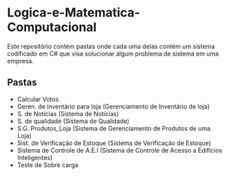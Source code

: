# Logica-e-Matematica-Computacional

Este repositório contém pastas onde cada uma delas contém um sistema codificado em C# que visa solucionar algum problema de sistema em uma empresa.

## Pastas

- Calcular Votos
- Geren. de inventário para loja (Gerenciamento de Inventário de loja)
- S. de Notícias (Sistema de Notícias)
- S. de qualidade (Sistema de Qualidade)
- S.G. Produtos_Loja (Sistema de Gerenciamento de Produtos de uma Loja)
- Sist. de Verificação de Estoque (Sistema de Verificação de Estoque)
- Sistema de Controle de A.E.I (Sistema de Controle de Acesso a Edifícios Inteligentes)
- Teste de Sobre carga
